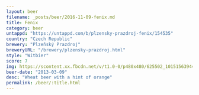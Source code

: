 ```yaml
---
layout: beer
filename: _posts/beer/2016-11-09-fenix.md
title: Fenix
category: beer
untappd: "https://untappd.com/b/plzensky-prazdroj-fenix/154535"
country: "Czech Republic"
brewery: "Plzeňský Prazdroj"
breweryURL: "/brewery/plzensky-prazdroj.html"
style: "Witbier"
score: 7
img: https://scontent.xx.fbcdn.net/v/t1.0-0/p480x480/625502_10151563944728745_168727372_n.jpg?_nc_cat=104&_nc_ht=scontent.xx&oh=a4e4def67d61f3afcfe12e00df37f088&oe=5CAFF89B
beer-date: "2013-03-09"
desc: "Wheat beer with a hint of orange"
permalink: /beer/:title.html
---
```

